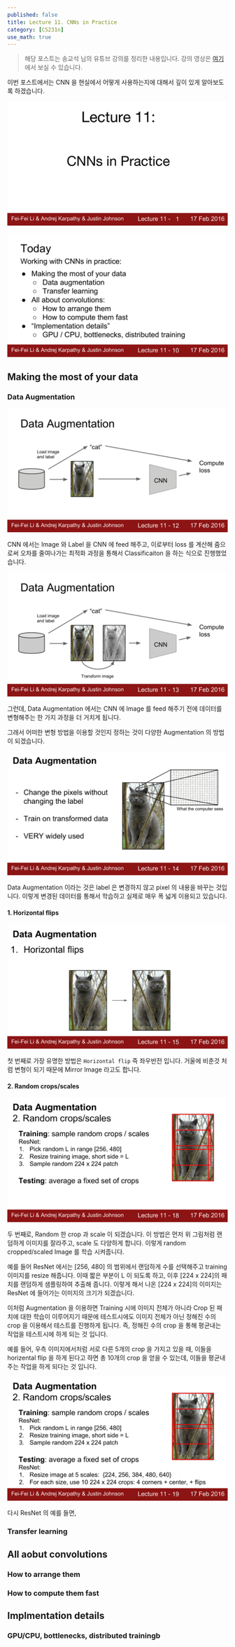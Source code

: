 ```yaml
---
published: false
title: Lecture 11. CNNs in Practice
category: [CS231n]
use_math: true
---
```


> 해당 포스트는 송교석 님의 유튜브 강의를 정리한 내용입니다. 강의 영상은 [여기](https://youtube.com/playlist?list=PL1Kb3QTCLIVtyOuMgyVgT-OeW0PYXl3j5)에서 보실 수 있습니다.

이번 포스트에서는 CNN 을 현실에서 어떻게 사용하는지에 대해서 깊이 있게 알아보도록 하겠습니다.

![p1](/images/cs231n/slides/lecture11/winter1516_lecture11-001.png)

![p1](/images/cs231n/slides/lecture11/winter1516_lecture11-010.png)

## Making the most of your data

### Data Augmentation

![p1](/images/cs231n/slides/lecture11/winter1516_lecture11-012.png)

CNN 에서는 Image 와 Label 을 CNN 에 feed 해주고, 이로부터 loss 를 계산해 줌으로써 오차를 줄여나가는 최적화 과정을 통해서 Classificaiton 을 하는 식으로 진행했었습니다.

![p1](/images/cs231n/slides/lecture11/winter1516_lecture11-013.png)

그런데, Data Augmentation 에서는 CNN 에 Image 를 feed 해주기 전에 데이터를 변형해주는 한 가지 과정을 더 거치게 됩니다.

그래서 어떠한 변형 방법을 이용할 것인지 정하는 것이 다양한 Augmentation 의 방법이 되겠습니다.

![p1](/images/cs231n/slides/lecture11/winter1516_lecture11-014.png)

Data Augmentation 이라는 것은 label 은 변경하지 않고 pixel 의 내용을 바꾸는 것입니다. 이렇게 변경된 데이터를 통해서 학습하고 실제로 매우 폭 넓게 이용되고 있습니다.

#### 1. Horizontal flips

![p1](/images/cs231n/slides/lecture11/winter1516_lecture11-015.png)

첫 번째로 가장 유명한 방법은 `Horizontal flip` 즉 좌우반전 입니다. 거울에 비춘것 처럼 변형이 되기 때문에 Mirror Image 라고도 합니다.

#### 2. Random crops/scales

![p1](/images/cs231n/slides/lecture11/winter1516_lecture11-018.png)

두 번째로, Random 한 crop 과 scale 이 되겠습니다. 이 방법은 먼저 위 그림처럼 랜덤하게 이미지를 잘라주고, scale 도 다양하게 합니다. 이렇게 random cropped/scaled Image 를 학습 시켜줍니다.

예를 들어 ResNet 에서는 [256, 480] 의 범위에서 랜덤하게 수를 선택해주고 training 이미지를 resize 해줍니다. 이때 짧은 부분이 L 이 되도록 하고, 이후 [224 x 224]의 패치를 랜덤하게 샘플링하여 추출해 줍니다. 이렇게 해서 나온 [224 x 224]의 이미지는 ResNet 에 들어가는 이미지의 크기가 되겠습니다.

이처럼 Augmentation 을 이용하면 Training 시에 이미지 전체가 아니라 Crop 된 패치에 대한 학습이 이루어지기 때문에 테스트시에도 이미지 전체가 아닌 정해진 수의 crop 을 이용해서 테스트를 진행하게 됩니다. 즉, 정해진 수의 crop 을 통해 평균내는 작업을 테스트시에 하게 되는 것 입니다.

예를 들어, 우측 이미지에서처럼 서로 다른 5개의 crop 을 가지고 있을 때, 이들을 horizental flip 을 하게 된다고 하면 총 10개의 crop 을 얻을 수 있는데, 이들을 평균내주는 작업을 하게 되다는 것 입니다.

![p1](/images/cs231n/slides/lecture11/winter1516_lecture11-019.png)

다시 ResNet 의 예를 들면, 


### Transfer learning
## All aobut convolutions
### How to arrange them
### How to compute them fast
## Implmentation details
### GPU/CPU, bottlenecks, distributed trainingb